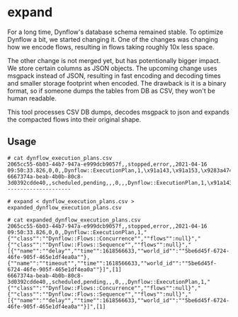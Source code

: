 # expand

For a long time, Dynflow's database schema remained stable. To optimize Dynflow
a bit, we started changing it. One of the changes was changing how we encode
flows, resulting in flows taking roughly 10x less space.

The other change is not merged yet, but has potentionally bigger impact. We
store certain columns as JSON objects. The upcoming change uses msgpack instead
of JSON, resulting in fast encoding and decoding times and smaller storage
footprint when encoded. The drawback is it is a binary format, so if someone
dumps the tables from DB as CSV, they won't be human readable.

This tool processes CSV DB dumps, decodes msgpack to json and expands the
compacted flows into their original shape.

## Usage

```shell
# cat dynflow_execution_plans.csv
2065cc55-6b03-44b7-947a-e999dcb9057f,,stopped,error,,2021-04-16 09:50:33.826,0,0,,Dynflow::ExecutionPlan,1,\x91a143,\x91a153,\x9283a474696d65ce60795de9a46e616d65a564656c6179a8776f726c645f6964d92435626536643435662d363732342d343666652d393035662d34363565316466346561306183a474696d65ce60795de9a46e616d65a774696d656f7574a8776f726c645f6964d92435626536643435662d363732342d343666652d393035662d343635653164663465613061,\x9101
6667374a-beab-4b0b-80c8-3d0392cdde40,,scheduled,pending,,,0,,,Dynflow::ExecutionPlan,1,\x91a143,\x91a153,\x9183a474696d65ce60795de9a46e616d65a564656c6179a8776f726c645f6964d92435626536643435662d363732342d343666652d393035662d343635653164663465613061,\x9101
--------------------

# expand < dynflow_execution_plans.csv > expanded_dynflow_execution_plans.csv

# cat expanded_dynflow_execution_plans.csv
2065cc55-6b03-44b7-947a-e999dcb9057f,,stopped,error,,2021-04-16 09:50:33.826,0,0,,Dynflow::ExecutionPlan,1,"{""class"":""Dynflow::Flows::Concurrence"",""flows"":null}","{""class"":""Dynflow::Flows::Sequence"",""flows"":null}","[{""name"":""delay"",""time"":1618566633,""world_id"":""5be6d45f-6724-46fe-905f-465e1df4ea0a""},{""name"":""timeout"",""time"":1618566633,""world_id"":""5be6d45f-6724-46fe-905f-465e1df4ea0a""}]",[1]
6667374a-beab-4b0b-80c8-3d0392cdde40,,scheduled,pending,,,0,,,Dynflow::ExecutionPlan,1,"{""class"":""Dynflow::Flows::Concurrence"",""flows"":null}","{""class"":""Dynflow::Flows::Sequence"",""flows"":null}","[{""name"":""delay"",""time"":1618566633,""world_id"":""5be6d45f-6724-46fe-905f-465e1df4ea0a""}]",[1]
```
